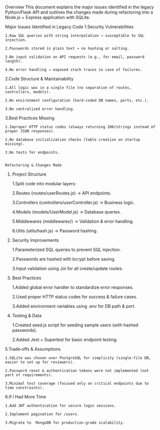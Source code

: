 Overview
This document explains the major issues identified in the legacy Python/Flask API and outlines the changes made during refactoring into a Node.js + Express application with SQLite.

Major Issues Identified in Legacy Code
1.Security Vulnerabilities

    1.Raw SQL queries with string interpolation → susceptible to SQL injection.

    2.Passwords stored in plain text → no hashing or salting.

    3.No input validation on API requests (e.g., for email, password length).

    4.No error handling → exposed stack traces in case of failures.

2.Code Structure & Maintainability

    1.All logic was in a single file (no separation of routes, controllers, models).

    2.No environment configuration (hard‑coded DB names, ports, etc.).

    3.No centralized error handling.

3.Best Practices Missing

    1.Improper HTTP status codes (always returning 200/strings instead of proper JSON responses).

    2.No database initialization checks (table creation on startup missing).

    3.No tests for endpoints.


    Refactoring & Changes Made
1. Project Structure

    1.Split code into modular layers:

    2.Routes (routes/userRoutes.js) → API endpoints.

    3.Controllers (controllers/userController.js) → Business logic.

    4.Models (models/UserModel.js) → Database queries.

    5.Middlewares (middlewares/) → Validation & error handling.

    6.Utils (utils/hash.js) → Password hashing.

2. Security Improvements

    1.Parameterized SQL queries to prevent SQL injection.

    2.Passwords are hashed with bcrypt before saving.

    3.Input validation using Joi for all create/update routes.

3. Best Practices

    1.Added global error handler to standardize error responses.

    2.Used proper HTTP status codes for success & failure cases.

    3.Added environment variables using .env for DB path & port.

4. Testing & Data

    1.Created seed.js script for seeding sample users (with hashed passwords).

    2.Added Jest + Supertest for basic endpoint testing.

5.Trade‑offs & Assumptions

    1.SQLite was chosen over PostgreSQL for simplicity (single‑file DB, easier to set up for reviewers).

    2.Password reset & authentication tokens were not implemented (not part of requirements).

    3.Minimal test coverage (focused only on critical endpoints due to time constraints).
6.If I Had More Time

    1.Add JWT authentication for secure login sessions.
    
    2.Implement pagination for /users.
     
    3.Migrate to  MongoDB for production-grade scalability.
